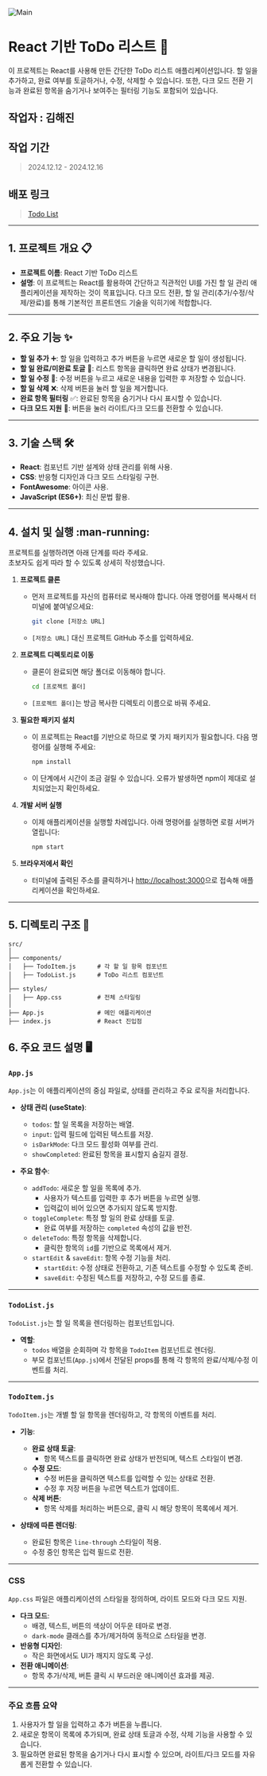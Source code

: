 ![Main](https://github.com/user-attachments/assets/e3dabc07-6a8d-474c-b752-6e3ebd2d9d2b)
# React 기반 ToDo 리스트 :rocket:

이 프로젝트는 React를 사용해 만든 간단한 ToDo 리스트 애플리케이션입니다. 할 일을 추가하고, 완료 여부를 토글하거나, 수정, 삭제할 수 있습니다. 또한, 다크 모드 전환 기능과 완료된 항목을 숨기거나 보여주는 필터링 기능도 포함되어 있습니다. 

## 작업자 : 김해진

## 작업 기간
> 2024.12.12 - 2024.12.16

## 배포 링크
>[Todo List](https://myjin0806-todolist.netlify.app/)

---

## 1. 프로젝트 개요 :clipboard:

- **프로젝트 이름**: React 기반 ToDo 리스트
- **설명**: 이 프로젝트는 React를 활용하여 간단하고 직관적인 UI를 가진 할 일 관리 애플리케이션을 제작하는 것이 목표입니다. 다크 모드 전환, 할 일 관리(추가/수정/삭제/완료)를 통해 기본적인 프론트엔드 기술을 익히기에 적합합니다.

---

## 2. 주요 기능 :sparkles:

- **할 일 추가** :heavy_plus_sign:: 할 일을 입력하고 추가 버튼을 누르면 새로운 할 일이 생성됩니다.
- **할 일 완료/미완료 토글** :arrows_counterclockwise:: 리스트 항목을 클릭하면 완료 상태가 변경됩니다.
- **할 일 수정** :memo:: 수정 버튼을 누르고 새로운 내용을 입력한 후 저장할 수 있습니다.
- **할 일 삭제** :x:: 삭제 버튼을 눌러 할 일을 제거합니다.
- **완료 항목 필터링** :white_check_mark:: 완료된 항목을 숨기거나 다시 표시할 수 있습니다.
- **다크 모드 지원** :crescent_moon:: 버튼을 눌러 라이트/다크 모드를 전환할 수 있습니다.

---

## 3. 기술 스택 :hammer_and_wrench:

- **React**: 컴포넌트 기반 설계와 상태 관리를 위해 사용.
- **CSS**: 반응형 디자인과 다크 모드 스타일링 구현.
- **FontAwesome**: 아이콘 사용.
- **JavaScript (ES6+)**: 최신 문법 활용.

---

## 4. 설치 및 실행 :man-running:

프로젝트를 실행하려면 아래 단계를 따라 주세요.  
초보자도 쉽게 따라 할 수 있도록 상세히 작성했습니다.

1. **프로젝트 클론**
   - 먼저 프로젝트를 자신의 컴퓨터로 복사해야 합니다. 아래 명령어를 복사해서 터미널에 붙여넣으세요:
     ```bash
     git clone [저장소 URL]
     ```
   - `[저장소 URL]` 대신 프로젝트 GitHub 주소를 입력하세요.

2. **프로젝트 디렉토리로 이동**
   - 클론이 완료되면 해당 폴더로 이동해야 합니다.
     ```bash
     cd [프로젝트 폴더]
     ```
   - `[프로젝트 폴더]`는 방금 복사한 디렉토리 이름으로 바꿔 주세요.

3. **필요한 패키지 설치**
   - 이 프로젝트는 React를 기반으로 하므로 몇 가지 패키지가 필요합니다. 다음 명령어를 실행해 주세요:
     ```bash
     npm install
     ```
   - 이 단계에서 시간이 조금 걸릴 수 있습니다. 오류가 발생하면 npm이 제대로 설치되었는지 확인하세요.

4. **개발 서버 실행**
   - 이제 애플리케이션을 실행할 차례입니다. 아래 명령어를 실행하면 로컬 서버가 열립니다:
     ```bash
     npm start
     ```

5. **브라우저에서 확인**
   - 터미널에 출력된 주소를 클릭하거나 [http://localhost:3000](http://localhost:3000)으로 접속해 애플리케이션을 확인하세요.

---

## 5. 디렉토리 구조 :open_file_folder:

```plaintext
src/
│
├── components/
│   ├── TodoItem.js      # 각 할 일 항목 컴포넌트
│   ├── TodoList.js      # ToDo 리스트 컴포넌트
│
├── styles/
│   ├── App.css          # 전체 스타일링
│
├── App.js               # 메인 애플리케이션
├── index.js             # React 진입점
```
## 6. 주요 코드 설명 :desktop_computer:

### **`App.js`**
`App.js`는 이 애플리케이션의 중심 파일로, 상태를 관리하고 주요 로직을 처리합니다.

- **상태 관리 (useState)**:
  - `todos`: 할 일 목록을 저장하는 배열.
  - `input`: 입력 필드에 입력된 텍스트를 저장.
  - `isDarkMode`: 다크 모드 활성화 여부를 관리.
  - `showCompleted`: 완료된 항목을 표시할지 숨길지 결정.

- **주요 함수**:
  - `addTodo`: 새로운 할 일을 목록에 추가.
    - 사용자가 텍스트를 입력한 후 추가 버튼을 누르면 실행.
    - 입력값이 비어 있으면 추가되지 않도록 방지함.
  - `toggleComplete`: 특정 할 일의 완료 상태를 토글.
    - 완료 여부를 저장하는 `completed` 속성의 값을 반전.
  - `deleteTodo`: 특정 항목을 삭제합니다.
    - 클릭한 항목의 `id`를 기반으로 목록에서 제거.
  - `startEdit` & `saveEdit`: 항목 수정 기능을 처리.
    - `startEdit`: 수정 상태로 전환하고, 기존 텍스트를 수정할 수 있도록 준비.
    - `saveEdit`: 수정된 텍스트를 저장하고, 수정 모드를 종료.

---

### **`TodoList.js`**
`TodoList.js`는 할 일 목록을 렌더링하는 컴포넌트입니다.

- **역할**:
  - `todos` 배열을 순회하며 각 항목을 `TodoItem` 컴포넌트로 렌더링.
  - 부모 컴포넌트(`App.js`)에서 전달된 props를 통해 각 항목의 완료/삭제/수정 이벤트를 처리.

---

### **`TodoItem.js`**
`TodoItem.js`는 개별 할 일 항목을 렌더링하고, 각 항목의 이벤트를 처리.

- **기능**:
  - **완료 상태 토글**:
    - 항목 텍스트를 클릭하면 완료 상태가 반전되며, 텍스트 스타일이 변경.
  - **수정 모드**:
    - 수정 버튼을 클릭하면 텍스트를 입력할 수 있는 상태로 전환.
    - 수정 후 저장 버튼을 누르면 텍스트가 업데이트.
  - **삭제 버튼**:
    - 항목 삭제를 처리하는 버튼으로, 클릭 시 해당 항목이 목록에서 제거.

- **상태에 따른 렌더링**:
  - 완료된 항목은 `line-through` 스타일이 적용.
  - 수정 중인 항목은 입력 필드로 전환.

---

### **CSS**
`App.css` 파일은 애플리케이션의 스타일을 정의하며, 라이트 모드와 다크 모드 지원.

- **다크 모드**:
  - 배경, 텍스트, 버튼의 색상이 어두운 테마로 변경.
  - `dark-mode` 클래스를 추가/제거하여 동적으로 스타일을 변경.
- **반응형 디자인**:
  - 작은 화면에서도 UI가 깨지지 않도록 구성.
- **전환 애니메이션**:
  - 항목 추가/삭제, 버튼 클릭 시 부드러운 애니메이션 효과를 제공.

---

### 주요 흐름 요약
1. 사용자가 할 일을 입력하고 추가 버튼을 누릅니다.
2. 새로운 항목이 목록에 추가되며, 완료 상태 토글과 수정, 삭제 기능을 사용할 수 있습니다.
3. 필요하면 완료된 항목을 숨기거나 다시 표시할 수 있으며, 라이트/다크 모드를 자유롭게 전환할 수 있습니다.
